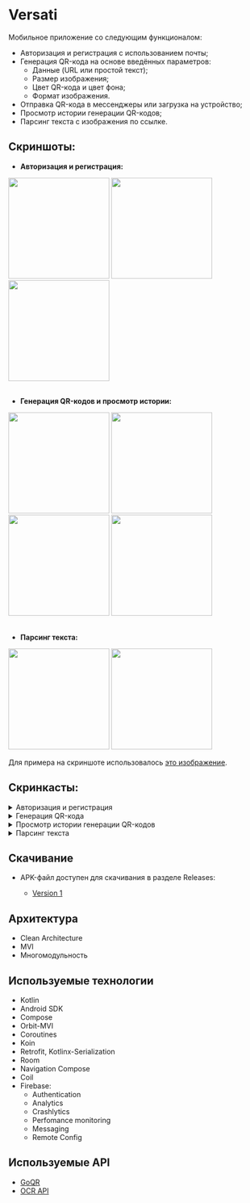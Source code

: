 # Versati

  Мобильное приложение со следующим функционалом:
* Авторизация и регистрация с использованием почты;
* Генерация QR-кода на основе введённых параметров:
  - Данные (URL или простой текст);
  - Размер изображения;
  - Цвет QR-кода и цвет фона;
  - Формат изображения.
* Отправка QR-кода в мессенджеры или загрузка на устройство;
* Просмотр истории генерации QR-кодов;
* Парсинг текста с изображения по ссылке.

## Скриншоты:
* **Авторизация и регистрация:**
<image src='https://github.com/arshapshap/versati/assets/48681339/5ef80259-70fc-405c-a96b-35dbeddc55f8' width=200 />
<image src='https://github.com/arshapshap/versati/assets/48681339/a94402f1-882a-4377-87d7-7a3f76dfe3bb' width=200 />
<image src='https://github.com/arshapshap/versati/assets/48681339/7b703312-df6a-4740-9e1a-eec948a621cd' width=200 />
<br>
<br>

* **Генерация QR-кодов и просмотр истории:**

<image src='https://github.com/arshapshap/versati/assets/48681339/d8fd7512-c40c-4094-9d69-5436da73cfb8' width=200 />
<image src='https://github.com/arshapshap/versati/assets/48681339/298e335d-6840-4d25-9dcf-56de8dd89eec' width=200 />
<image src='https://github.com/arshapshap/versati/assets/48681339/c3abb274-592a-4af3-adcd-97b3ad6b0e38' width=200 />
<image src='https://github.com/arshapshap/versati/assets/48681339/459f374a-7d72-495b-8348-6b9defb1eeaa' width=200 />
<br>
<br>

* **Парсинг текста:**

<image src='https://github.com/arshapshap/versati/assets/48681339/48e0ac3e-c277-4696-a823-78d537bf2064' width=200 />
<image src='https://github.com/arshapshap/versati/assets/48681339/78de3aee-8502-4c4f-b1e7-5b029edbe079' width=200 />

Для примера на скриншоте использовалось [это изображение](https://favim.com/pd/s6/orig/61/text-harry-potter-hermione-Favim.com-576725.jpg).

## Скринкасты:
<details><summary>Авторизация и регистрация</summary>
<br>
  <image src='https://github.com/arshapshap/versati/assets/48681339/5534a2bf-907a-498f-a208-2b34086e412e' width=200 />
</details>
<details><summary>Генерация QR-кода</summary>
<br>
  <image src='https://github.com/arshapshap/versati/assets/48681339/6a4e888a-2ad2-4840-97e8-8fb53041e6b7' width=200 />
</details>
<details><summary>Просмотр истории генерации QR-кодов</summary>
<br>
  <image src='https://github.com/arshapshap/versati/assets/48681339/5a0f49aa-faed-4216-82f9-18c64620f788' width=200 />
</details>
<details><summary>Парсинг текста</summary>
<br>
  <image src='https://github.com/arshapshap/versati/assets/48681339/9f95ed99-7182-4cd0-ae36-c59c77d4b73e' width=200 />
    
Для примера на скринкасте использовался [этот файл](https://api.slingacademy.com/v1/sample-data/files/text-and-images.pdf).
</details>


## Скачивание
      
  * APK-файл доступен для скачивания в разделе Releases:

    - [Version 1](https://github.com/arshapshap/versati/releases/tag/v1)

## Архитектура
* Clean Architecture
* MVI
* Многомодульность

## Используемые технологии
* Kotlin
* Android SDK
* Compose
* Orbit-MVI
* Coroutines
* Koin
* Retrofit, Kotlinx-Serialization
* Room
* Navigation Compose
* Coil
* Firebase:
  - Authentication
  - Analytics
  - Crashlytics
  - Perfomance monitoring
  - Messaging
  - Remote Config

## Используемые API
* [GoQR](https://goqr.me/api/)
* [OCR API](https://ocr.space/OCRAPI)
